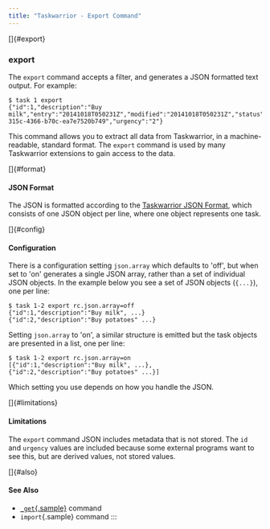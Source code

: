 ```yaml
---
title: "Taskwarrior - Export Command"
---
```


[]{#export}

### export

The `export` command accepts a filter, and generates a JSON formatted text
output. For example:

    $ task 1 export
    {"id":1,"description":"Buy milk","entry":"20141018T050231Z","modified":"20141018T050231Z","status":"pending","uuid":"a360fc44-315c-4366-b70c-ea7e7520b749","urgency":"2"}

This command allows you to extract all data from Taskwarrior, in a
machine-readable, standard format. The `export` command is used by many
Taskwarrior extensions to gain access to the data.

[]{#format}

#### JSON Format

The JSON is formatted according to the [Taskwarrior JSON
Format](/docs/design/task.html), which consists of one JSON object per line,
where one object represents one task.

[]{#config}

#### Configuration

There is a configuration setting `json.array` which defaults to \'off\', but
when set to \'on\' generates a single JSON array, rather than a set of
individual JSON objects. In the example below you see a set of JSON objects
(`{...}`), one per line:

    $ task 1-2 export rc.json.array=off
    {"id":1,"description":"Buy milk", ...}
    {"id":2,"description":"Buy potatoes" ...}

Setting `json.array` to \'on\', a similar structure is emitted but the task
objects are presented in a list, one per line:

    $ task 1-2 export rc.json.array=on
    [{"id":1,"description":"Buy milk", ...},
    {"id":2,"description":"Buy potatoes" ...}]

Which setting you use depends on how you handle the JSON.

[]{#limitations}

#### Limitations

The `export` command JSON includes metadata that is not stored. The `id` and
`urgency` values are included because some external programs want to see this,
but are derived values, not stored values.

[]{#also}

#### See Also

-   [`_get`{.sample}](/docs/commands/_get.html) command
-   `import`{.sample} command
:::
